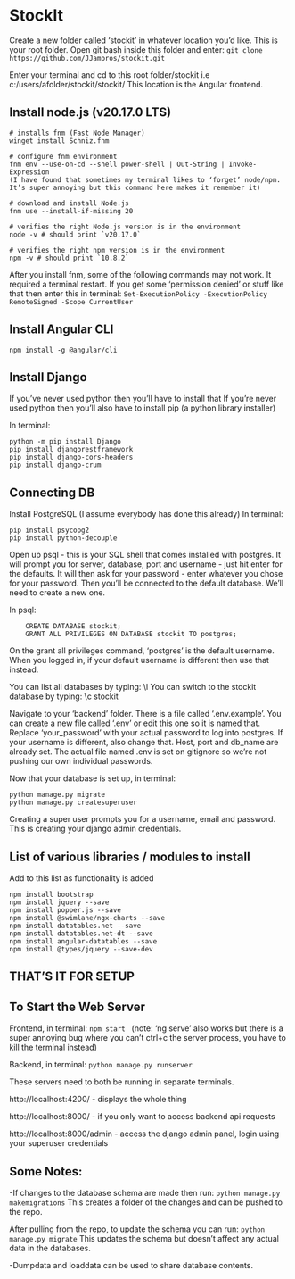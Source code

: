 # StockIt
Create a new folder called ‘stockit’ in whatever location you’d like. This is your root folder. Open git bash inside this folder and enter:
```git clone https://github.com/JJambros/stockit.git```

Enter your terminal and cd to this root folder/stockit i.e c:/users/afolder/stockit/stockit/
This location is the Angular frontend.

## Install node.js (v20.17.0 LTS)
```
# installs fnm (Fast Node Manager)
winget install Schniz.fnm

# configure fnm environment
fnm env --use-on-cd --shell power-shell | Out-String | Invoke-Expression
(I have found that sometimes my terminal likes to ‘forget’ node/npm. It’s super annoying but this command here makes it remember it)

# download and install Node.js
fnm use --install-if-missing 20

# verifies the right Node.js version is in the environment
node -v # should print `v20.17.0`

# verifies the right npm version is in the environment
npm -v # should print `10.8.2`
```
After you install fnm, some of the following commands may not work. It required a terminal restart. If you get some ‘permission denied’ or stuff like that then enter this in terminal:
```Set-ExecutionPolicy -ExecutionPolicy RemoteSigned -Scope CurrentUser```

## Install Angular CLI
```npm install -g @angular/cli```

## Install Django
If you’ve never used python then you’ll have to install that
If you’re never used python then you’ll also have to install pip (a python library installer)

In terminal:
```
python -m pip install Django
pip install djangorestframework
pip install django-cors-headers
pip install django-crum
```




## Connecting DB
Install PostgreSQL (I assume everybody has done this already)
In terminal:
```
pip install psycopg2
pip install python-decouple
```
Open up psql - this is your SQL shell that comes installed with postgres.
It will prompt you for server, database, port and username - just hit enter for the defaults. It will then ask for your password - enter whatever you chose for your password. Then you’ll be connected to the default database. We’ll need to create a new one.

In psql:
```
	CREATE DATABASE stockit;
	GRANT ALL PRIVILEGES ON DATABASE stockit TO postgres;
```
On the grant all privileges command, ‘postgres’ is the default username. When you logged in, if your default username is different then use that instead.

You can list all databases by typing: \l
You can switch to the stockit database by typing: \c stockit

Navigate to your ‘backend’ folder. There is a file called ‘.env.example’. You can create a new file called ‘.env’ or edit this one so it is named that. Replace ‘your_password’ with your actual password to log into postgres. If your username is different, also change that. Host, port and db_name are already set. The actual file named .env is set on gitignore so we’re not pushing our own individual passwords.

Now that your database is set up, in terminal:
```
python manage.py migrate
python manage.py createsuperuser
```
Creating a super user prompts you for a username, email and password. This is creating your django admin credentials.

## List of various libraries / modules to install
Add to this list as functionality is added
```
npm install bootstrap
npm install jquery --save
npm install popper.js --save
npm install @swimlane/ngx-charts --save
npm install datatables.net --save
npm install datatables.net-dt --save
npm install angular-datatables --save
npm install @types/jquery --save-dev
```



## THAT’S IT FOR SETUP

## To Start the Web Server
Frontend, in terminal:
```npm start ```
(note: ‘ng serve’ also works but there is a super annoying bug where you can’t ctrl+c the server process, you have to kill the terminal instead)

Backend, in terminal: 
```python manage.py runserver```

These servers need to both be running in separate terminals.

http://localhost:4200/  - displays the whole thing

http://localhost:8000/  - if you only want to access backend api requests

http://localhost:8000/admin - access the django admin panel, login using your superuser credentials

## Some Notes:
-If changes to the database schema are made then run:
 ```python manage.py makemigrations```
This creates a folder of the changes and can be pushed to the repo. 

After pulling from the repo, to update the schema you can run: 
```python manage.py migrate```
This updates the schema but doesn’t affect any actual data in the databases.

-Dumpdata and loaddata can be used to share database contents.

